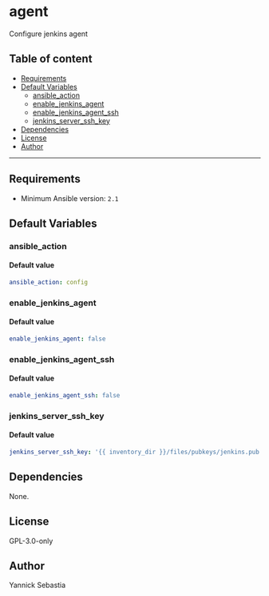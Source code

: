 # agent

Configure jenkins agent

## Table of content

- [Requirements](#requirements)
- [Default Variables](#default-variables)
  - [ansible_action](#ansible_action)
  - [enable_jenkins_agent](#enable_jenkins_agent)
  - [enable_jenkins_agent_ssh](#enable_jenkins_agent_ssh)
  - [jenkins_server_ssh_key](#jenkins_server_ssh_key)
- [Dependencies](#dependencies)
- [License](#license)
- [Author](#author)

---

## Requirements

- Minimum Ansible version: `2.1`

## Default Variables

### ansible_action

#### Default value

```YAML
ansible_action: config
```

### enable_jenkins_agent

#### Default value

```YAML
enable_jenkins_agent: false
```

### enable_jenkins_agent_ssh

#### Default value

```YAML
enable_jenkins_agent_ssh: false
```

### jenkins_server_ssh_key

#### Default value

```YAML
jenkins_server_ssh_key: '{{ inventory_dir }}/files/pubkeys/jenkins.pub'
```



## Dependencies

None.

## License

GPL-3.0-only

## Author

Yannick Sebastia
